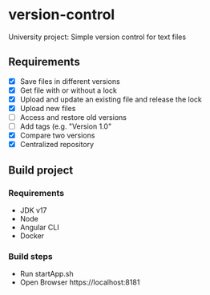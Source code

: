 # version-control
University project: Simple version control for text files

## Requirements
- [x] Save files in different versions 
- [x] Get file with or without a lock 
- [x] Upload and update an existing file and release the lock 
- [x] Upload new files 
- [ ] Access and restore old versions 
- [ ] Add tags (e.g. "Version 1.0" 
- [x] Compare two versions
- [x] Centralized repository 
 
## Build project
### Requirements
- JDK v17
- Node
- Angular CLI
- Docker

### Build steps
- Run startApp.sh
- Open Browser https://localhost:8181
